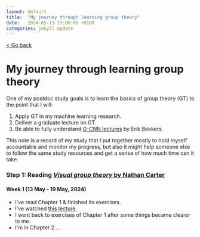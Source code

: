 ```yaml
---
layout: default
title:  "My journey through learning group theory"
date:   2024-05-13 15:00:00 +0100
categories: jekyll update
---
```


<p>
   <a href="/kamilazdybal.github.io/#blog">
      < Go back
  </a>
</p>

# My journey through learning group theory

One of my postdoc study goals is to learn the basics of group theory (GT) to the point that I will:

1. Apply GT in my machine learning research.
2. Deliver a graduate lecture on GT.
3. Be able to fully understand [G-CNN lectures](https://www.youtube.com/playlist?list=PL8FnQMH2k7jzPrxqdYufoiYVHim8PyZWd) by Erik Bekkers.

This note is a record of my study that I put together mostly to hold myself accountable and monitor my progress, 
but also it might help someone else to follow the same study resources and get a sense of how much time can it take.

### Step 1: Reading [*Visual group theory* by Nathan Carter](https://github.com/liwei766/visual-group-theory/blob/master/visual%20group%20theory.pdf)

#### Week 1 (13 May - 19 May, 2024)

- I've read Chapter 1 & finished its exercises.
- I've watched [this lecture](https://youtu.be/UwTQdOop-nU).
- I went back to exercises of Chapter 1 after some things became clearer to me.
- I'm in Chapter 2 ...


